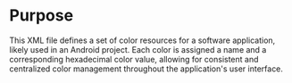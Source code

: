 # Purpose
This XML file defines a set of color resources for a software application, likely used in an Android project. Each color is assigned a name and a corresponding hexadecimal color value, allowing for consistent and centralized color management throughout the application's user interface.
